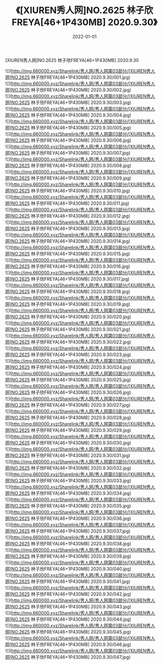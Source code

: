 ﻿---
layout: post
title:  《[XIUREN秀人网]NO.2625 林子欣FREYA[46+1P430MB] 2020.9.30》
date:   2022-01-01
img: http://img.660000.xyz/Sharelink/秀人网/秀人网第03部分/[XIUREN秀人网]NO.2625 林子欣FREYA[46+1P430MB] 2020.9.30/000.jpg
categories: [美女, 清纯, 唯美]
---

[XIUREN秀人网]NO.2625 林子欣FREYA[46+1P430MB] 2020.9.30

 ![](http://img.660000.xyz/Sharelink/秀人网/秀人网第03部分/[XIUREN秀人网]NO.2625 林子欣FREYA[46+1P430MB] 2020.9.30/001.jpg) <br>![](http://img.660000.xyz/Sharelink/秀人网/秀人网第03部分/[XIUREN秀人网]NO.2625 林子欣FREYA[46+1P430MB] 2020.9.30/002.jpg) <br>![](http://img.660000.xyz/Sharelink/秀人网/秀人网第03部分/[XIUREN秀人网]NO.2625 林子欣FREYA[46+1P430MB] 2020.9.30/003.jpg) <br>![](http://img.660000.xyz/Sharelink/秀人网/秀人网第03部分/[XIUREN秀人网]NO.2625 林子欣FREYA[46+1P430MB] 2020.9.30/004.jpg) <br>![](http://img.660000.xyz/Sharelink/秀人网/秀人网第03部分/[XIUREN秀人网]NO.2625 林子欣FREYA[46+1P430MB] 2020.9.30/005.jpg) <br>![](http://img.660000.xyz/Sharelink/秀人网/秀人网第03部分/[XIUREN秀人网]NO.2625 林子欣FREYA[46+1P430MB] 2020.9.30/006.jpg) <br>![](http://img.660000.xyz/Sharelink/秀人网/秀人网第03部分/[XIUREN秀人网]NO.2625 林子欣FREYA[46+1P430MB] 2020.9.30/007.jpg) <br>![](http://img.660000.xyz/Sharelink/秀人网/秀人网第03部分/[XIUREN秀人网]NO.2625 林子欣FREYA[46+1P430MB] 2020.9.30/008.jpg) <br>![](http://img.660000.xyz/Sharelink/秀人网/秀人网第03部分/[XIUREN秀人网]NO.2625 林子欣FREYA[46+1P430MB] 2020.9.30/009.jpg) <br>![](http://img.660000.xyz/Sharelink/秀人网/秀人网第03部分/[XIUREN秀人网]NO.2625 林子欣FREYA[46+1P430MB] 2020.9.30/010.jpg) <br>![](http://img.660000.xyz/Sharelink/秀人网/秀人网第03部分/[XIUREN秀人网]NO.2625 林子欣FREYA[46+1P430MB] 2020.9.30/011.jpg) <br>![](http://img.660000.xyz/Sharelink/秀人网/秀人网第03部分/[XIUREN秀人网]NO.2625 林子欣FREYA[46+1P430MB] 2020.9.30/012.jpg) <br>![](http://img.660000.xyz/Sharelink/秀人网/秀人网第03部分/[XIUREN秀人网]NO.2625 林子欣FREYA[46+1P430MB] 2020.9.30/013.jpg) <br>![](http://img.660000.xyz/Sharelink/秀人网/秀人网第03部分/[XIUREN秀人网]NO.2625 林子欣FREYA[46+1P430MB] 2020.9.30/014.jpg) <br>![](http://img.660000.xyz/Sharelink/秀人网/秀人网第03部分/[XIUREN秀人网]NO.2625 林子欣FREYA[46+1P430MB] 2020.9.30/015.jpg) <br>![](http://img.660000.xyz/Sharelink/秀人网/秀人网第03部分/[XIUREN秀人网]NO.2625 林子欣FREYA[46+1P430MB] 2020.9.30/016.jpg) <br>![](http://img.660000.xyz/Sharelink/秀人网/秀人网第03部分/[XIUREN秀人网]NO.2625 林子欣FREYA[46+1P430MB] 2020.9.30/017.jpg) <br>![](http://img.660000.xyz/Sharelink/秀人网/秀人网第03部分/[XIUREN秀人网]NO.2625 林子欣FREYA[46+1P430MB] 2020.9.30/018.jpg) <br>![](http://img.660000.xyz/Sharelink/秀人网/秀人网第03部分/[XIUREN秀人网]NO.2625 林子欣FREYA[46+1P430MB] 2020.9.30/019.jpg) <br>![](http://img.660000.xyz/Sharelink/秀人网/秀人网第03部分/[XIUREN秀人网]NO.2625 林子欣FREYA[46+1P430MB] 2020.9.30/020.jpg) <br>![](http://img.660000.xyz/Sharelink/秀人网/秀人网第03部分/[XIUREN秀人网]NO.2625 林子欣FREYA[46+1P430MB] 2020.9.30/021.jpg) <br>![](http://img.660000.xyz/Sharelink/秀人网/秀人网第03部分/[XIUREN秀人网]NO.2625 林子欣FREYA[46+1P430MB] 2020.9.30/022.jpg) <br>![](http://img.660000.xyz/Sharelink/秀人网/秀人网第03部分/[XIUREN秀人网]NO.2625 林子欣FREYA[46+1P430MB] 2020.9.30/023.jpg) <br>![](http://img.660000.xyz/Sharelink/秀人网/秀人网第03部分/[XIUREN秀人网]NO.2625 林子欣FREYA[46+1P430MB] 2020.9.30/024.jpg) <br>![](http://img.660000.xyz/Sharelink/秀人网/秀人网第03部分/[XIUREN秀人网]NO.2625 林子欣FREYA[46+1P430MB] 2020.9.30/025.jpg) <br>![](http://img.660000.xyz/Sharelink/秀人网/秀人网第03部分/[XIUREN秀人网]NO.2625 林子欣FREYA[46+1P430MB] 2020.9.30/026.jpg) <br>![](http://img.660000.xyz/Sharelink/秀人网/秀人网第03部分/[XIUREN秀人网]NO.2625 林子欣FREYA[46+1P430MB] 2020.9.30/027.jpg) <br>![](http://img.660000.xyz/Sharelink/秀人网/秀人网第03部分/[XIUREN秀人网]NO.2625 林子欣FREYA[46+1P430MB] 2020.9.30/028.jpg) <br>![](http://img.660000.xyz/Sharelink/秀人网/秀人网第03部分/[XIUREN秀人网]NO.2625 林子欣FREYA[46+1P430MB] 2020.9.30/029.jpg) <br>![](http://img.660000.xyz/Sharelink/秀人网/秀人网第03部分/[XIUREN秀人网]NO.2625 林子欣FREYA[46+1P430MB] 2020.9.30/030.jpg) <br>![](http://img.660000.xyz/Sharelink/秀人网/秀人网第03部分/[XIUREN秀人网]NO.2625 林子欣FREYA[46+1P430MB] 2020.9.30/031.jpg) <br>![](http://img.660000.xyz/Sharelink/秀人网/秀人网第03部分/[XIUREN秀人网]NO.2625 林子欣FREYA[46+1P430MB] 2020.9.30/032.jpg) <br>![](http://img.660000.xyz/Sharelink/秀人网/秀人网第03部分/[XIUREN秀人网]NO.2625 林子欣FREYA[46+1P430MB] 2020.9.30/033.jpg) <br>![](http://img.660000.xyz/Sharelink/秀人网/秀人网第03部分/[XIUREN秀人网]NO.2625 林子欣FREYA[46+1P430MB] 2020.9.30/034.jpg) <br>![](http://img.660000.xyz/Sharelink/秀人网/秀人网第03部分/[XIUREN秀人网]NO.2625 林子欣FREYA[46+1P430MB] 2020.9.30/035.jpg) <br>![](http://img.660000.xyz/Sharelink/秀人网/秀人网第03部分/[XIUREN秀人网]NO.2625 林子欣FREYA[46+1P430MB] 2020.9.30/036.jpg) <br>![](http://img.660000.xyz/Sharelink/秀人网/秀人网第03部分/[XIUREN秀人网]NO.2625 林子欣FREYA[46+1P430MB] 2020.9.30/037.jpg) <br>![](http://img.660000.xyz/Sharelink/秀人网/秀人网第03部分/[XIUREN秀人网]NO.2625 林子欣FREYA[46+1P430MB] 2020.9.30/038.jpg) <br>![](http://img.660000.xyz/Sharelink/秀人网/秀人网第03部分/[XIUREN秀人网]NO.2625 林子欣FREYA[46+1P430MB] 2020.9.30/039.jpg) <br>![](http://img.660000.xyz/Sharelink/秀人网/秀人网第03部分/[XIUREN秀人网]NO.2625 林子欣FREYA[46+1P430MB] 2020.9.30/040.jpg) <br>![](http://img.660000.xyz/Sharelink/秀人网/秀人网第03部分/[XIUREN秀人网]NO.2625 林子欣FREYA[46+1P430MB] 2020.9.30/041.jpg) <br>![](http://img.660000.xyz/Sharelink/秀人网/秀人网第03部分/[XIUREN秀人网]NO.2625 林子欣FREYA[46+1P430MB] 2020.9.30/042.jpg) <br>![](http://img.660000.xyz/Sharelink/秀人网/秀人网第03部分/[XIUREN秀人网]NO.2625 林子欣FREYA[46+1P430MB] 2020.9.30/043.jpg) <br>![](http://img.660000.xyz/Sharelink/秀人网/秀人网第03部分/[XIUREN秀人网]NO.2625 林子欣FREYA[46+1P430MB] 2020.9.30/044.jpg) <br>![](http://img.660000.xyz/Sharelink/秀人网/秀人网第03部分/[XIUREN秀人网]NO.2625 林子欣FREYA[46+1P430MB] 2020.9.30/045.jpg) <br>![](http://img.660000.xyz/Sharelink/秀人网/秀人网第03部分/[XIUREN秀人网]NO.2625 林子欣FREYA[46+1P430MB] 2020.9.30/046.jpg) <br>![](http://img.660000.xyz/Sharelink/秀人网/秀人网第03部分/[XIUREN秀人网]NO.2625 林子欣FREYA[46+1P430MB] 2020.9.30/047.jpg) <br>